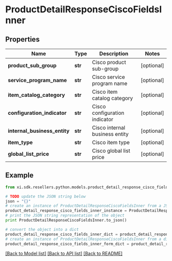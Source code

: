 # ProductDetailResponseCiscoFieldsInner


## Properties

Name | Type | Description | Notes
------------ | ------------- | ------------- | -------------
**product_sub_group** | **str** | Cisco product sub-group | [optional] 
**service_program_name** | **str** | Cisco service program name | [optional] 
**item_catalog_category** | **str** | Cisco item catalog category | [optional] 
**configuration_indicator** | **str** | Cisco configuration indicator | [optional] 
**internal_business_entity** | **str** | Cisco internal business entity | [optional] 
**item_type** | **str** | Cisco item type | [optional] 
**global_list_price** | **str** | Cisco global list price | [optional] 

## Example

```python
from xi.sdk.resellers.python.models.product_detail_response_cisco_fields_inner import ProductDetailResponseCiscoFieldsInner

# TODO update the JSON string below
json = "{}"
# create an instance of ProductDetailResponseCiscoFieldsInner from a JSON string
product_detail_response_cisco_fields_inner_instance = ProductDetailResponseCiscoFieldsInner.from_json(json)
# print the JSON string representation of the object
print ProductDetailResponseCiscoFieldsInner.to_json()

# convert the object into a dict
product_detail_response_cisco_fields_inner_dict = product_detail_response_cisco_fields_inner_instance.to_dict()
# create an instance of ProductDetailResponseCiscoFieldsInner from a dict
product_detail_response_cisco_fields_inner_form_dict = product_detail_response_cisco_fields_inner.from_dict(product_detail_response_cisco_fields_inner_dict)
```
[[Back to Model list]](../README.md#documentation-for-models) [[Back to API list]](../README.md#documentation-for-api-endpoints) [[Back to README]](../README.md)


